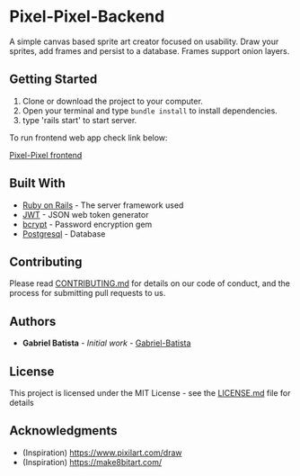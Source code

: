 # Pixel-Pixel-Backend

A simple canvas based sprite art creator focused on usability. Draw your sprites, add frames and persist to a database. Frames support onion layers. 

## Getting Started

1. Clone or download the project to your computer.
2. Open your terminal and type `bundle install` to install dependencies.
3. type 'rails start' to start server.

To run frontend web app check link below:

[Pixel-Pixel frontend](https://github.com/Gabriel-Batista/pixel-pixel)

## Built With

* [Ruby on Rails](https://rubyonrails.org/) - The server framework used
* [JWT](https://github.com/jwt/ruby-jwt) - JSON web token generator
* [bcrypt](https://github.com/codahale/bcrypt-ruby) - Password encryption gem
* [Postgresql](https://www.postgresql.org/) - Database

## Contributing

Please read [CONTRIBUTING.md](https://gist.github.com/PurpleBooth/b24679402957c63ec426) for details on our code of conduct, and the process for submitting pull requests to us.

## Authors

* **Gabriel Batista** - *Initial work* - [Gabriel-Batista](https://github.com/Gabriel-Batista)

## License

This project is licensed under the MIT License - see the [LICENSE.md](LICENSE.md) file for details

## Acknowledgments

* (Inspiration) https://www.pixilart.com/draw
* (Inspiration) https://make8bitart.com/
